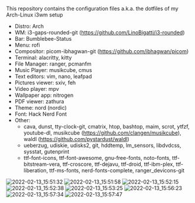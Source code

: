 This repository contains the configuration files a.k.a. the dotfiles of my Arch-Linux i3wm setup
 
 * Distro: Arch
 * WM: i3-gaps-rounded-git (https://github.com/LinoBigatti/i3-rounded)
 * Bar: Bumblebee-Status
 * Menu: rofi
 * Compositor: picom-ibhagwan-git (https://github.com/ibhagwan/picom)
 * Terminal: alacritty, kitty
 * File Manager: ranger, pcmanfm
 * Music Player: musikcube, cmus
 * Text editors: vim, nano, leafpad
 * Pictures viewer: sxiv, feh
 * Video player: mpv
 * Wallpaper app: nitrogen
 * PDF viewer: zathura
 * Theme: nord (nordic)
 * Font: Hack Nerd Font
 * Other:
    - cava, dunst, tty-clock-git, cmatrix, htop, bashtop, maim, scrot, ytfzf, youtube-dl, musikcube (https://github.com/clangen/musikcube), waldl (https://github.com/pystardust/waldl)
    - ueberzug, udiskie, udisks2, git, hddtemp, lm_sensors, libdvdcss, sysstat, gutenprint
    - ttf-font-icons, ttf-font-awesome, gnu-free-fonts, noto-fonts, ttf-bitstream-vera, ttf-croscore, ttf-dejavu, ttf-droid, ttf-ibm-plex, ttf-liberation, ttf-ms-fonts, nerd-fonts-complete, ranger_devicons-git

![2022-02-13_15:51:32](https://user-images.githubusercontent.com/26747226/153756594-3fa76e66-f498-4dd2-8669-58174b27e581.png)
![2022-02-13_15:51:58](https://user-images.githubusercontent.com/26747226/153756601-3d398249-7d82-4692-bc64-679890dd32ea.png)
![2022-02-13_15:52:15](https://user-images.githubusercontent.com/26747226/153756606-955f595d-d91f-44cb-a2c0-179e547da298.png)
![2022-02-13_15:52:38](https://user-images.githubusercontent.com/26747226/153756609-d9f0af8c-4e8a-43cf-99d1-23d0020fc4be.png)
![2022-02-13_15:53:25](https://user-images.githubusercontent.com/26747226/153756611-5cd6a4ff-cf07-44f9-b0c2-c6d188e3b31f.png)
![2022-02-13_15:56:23](https://user-images.githubusercontent.com/26747226/153756624-c01cc948-28b7-44ae-bba3-f583dbc64a3c.png)
![2022-02-13_15:57:34](https://user-images.githubusercontent.com/26747226/153756629-4a8ee2e5-f2bf-4dd2-b1ac-88055f0d88ca.png)
![2022-02-13_15:57:47](https://user-images.githubusercontent.com/26747226/153756634-5d4d603b-4a06-4603-9345-74b1ccdd8a41.png)
